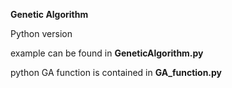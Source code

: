 **Genetic Algorithm**

Python version

example can be found in **GeneticAlgorithm.py**

python GA function is contained in **GA_function.py**

